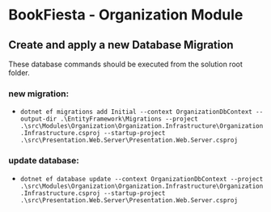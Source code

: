 # BookFiesta - Organization Module

## Create and apply a new Database Migration

These database commands should be executed from the solution root folder.

### new migration: 
- `dotnet ef migrations add Initial --context OrganizationDbContext --output-dir .\EntityFramework\Migrations --project .\src\Modules\Organization\Organization.Infrastructure\Organization.Infrastructure.csproj --startup-project .\src\Presentation.Web.Server\Presentation.Web.Server.csproj`

### update database: 
- `dotnet ef database update --context OrganizationDbContext --project .\src\Modules\Organization\Organization.Infrastructure\Organization.Infrastructure.csproj --startup-project .\src\Presentation.Web.Server\Presentation.Web.Server.csproj`